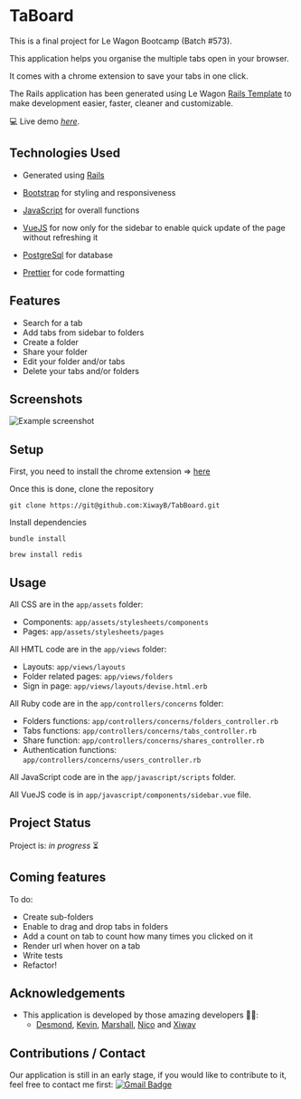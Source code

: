 # TaBoard
This is a final project for Le Wagon Bootcamp (Batch #573).

This application helps you organise the multiple tabs open in your browser. 

It comes with a chrome extension to save your tabs in one click.

The Rails application has been generated using Le Wagon [Rails Template](https://github.com/lewagon/rails-templates) to make development easier, faster, cleaner and customizable.
  
💻 Live demo [_here_](https://taboard.herokuapp.com/). 
 
## Technologies Used
 - Generated using [Rails](https://rubyonrails.org/)
 - [Bootstrap](https://getbootstrap.com/) for styling and responsiveness
 - [JavaScript](https://developer.mozilla.org/en-US/docs/Web/JavaScript) for overall functions
 - [VueJS](https://vuejs.org/v2/guide/) for now only for the sidebar to enable quick update of the page without refreshing it
 - [PostgreSql](https://www.postgresql.org/) for database

- [Prettier](https://github.com/prettier/prettier) for code formatting 

## Features
- Search for a tab 
- Add tabs from sidebar to folders 
- Create a folder
- Share your folder 
- Edit your folder and/or tabs
- Delete your tabs and/or folders


## Screenshots
![Example screenshot](./app/assets/images/webappGIF.gif)


## Setup

First, you need to install the chrome extension => [here](https://github.com/nicoletacalin/tabboard_chrome)

Once this is done, clone the repository

```
git clone https://git@github.com:XiwayB/TabBoard.git
```

Install dependencies

```
bundle install
```

```
brew install redis
```

## Usage

All CSS are in the ```app/assets``` folder:
  - Components: ```app/assets/stylesheets/components```
  - Pages: ```app/assets/stylesheets/pages```

All HMTL code are in the ```app/views``` folder: 
  - Layouts: ```app/views/layouts```
  - Folder related pages: ```app/views/folders```
  - Sign in page: ```app/views/layouts/devise.html.erb```

All Ruby code are in the ```app/controllers/concerns``` folder:
  - Folders functions: ```app/controllers/concerns/folders_controller.rb```
  - Tabs functions: ```app/controllers/concerns/tabs_controller.rb```
  - Share function: ```app/controllers/concerns/shares_controller.rb```
  - Authentication functions: ```app/controllers/concerns/users_controller.rb```

All JavaScript code are in the ```app/javascript/scripts``` folder.

All VueJS code is in ```app/javascript/components/sidebar.vue``` file.

## Project Status
Project is: _in progress_ ⏳

## Coming features

To do:
- Create sub-folders 
- Enable to drag and drop tabs in folders
- Add a count on tab to count how many times you clicked on it
- Render url when hover on a tab
- Write tests
- Refactor!

## Acknowledgements
- This application is developed by those amazing developers 🙌🏻: 
  - [Desmond](https://github.com/barrrricade), [Kevin](https://github.com/kkurcz), [Marshall](https://github.com/Marshall-Hao), [Nico](https://github.com/nicoletacalin) and [Xiway](https://github.com/XiwayB)

## Contributions / Contact
Our application is still in an early stage, if you would like to contribute to it, feel free to contact me first: [![Gmail Badge](https://img.shields.io/badge/xiway.banh-D14836?style=flat-square&logo=Gmail&logoColor=white&link=mailto:xiway.banh@gmail.com)](mailto:xiway.banh@gmail.com) 
